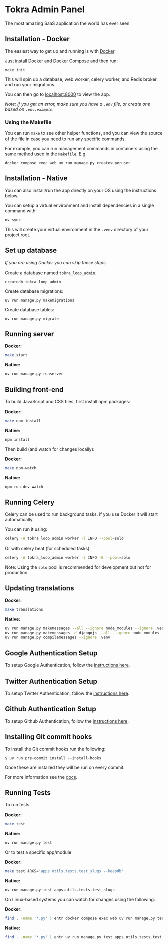 # Tokra Admin Panel

The most amazing SaaS application the world has ever seen

## Installation - Docker

The easiest way to get up and running is with [Docker](https://www.docker.com/).

Just [install Docker](https://www.docker.com/get-started) and
[Docker Compose](https://docs.docker.com/compose/install/)
and then run:

```
make init
```

This will spin up a database, web worker, celery worker, and Redis broker and run your migrations.

You can then go to [localhost:8000](http://localhost:8000/) to view the app.

*Note: if you get an error, make sure you have a `.env` file, or create one based on `.env.example`.*

### Using the Makefile

You can run `make` to see other helper functions, and you can view the source
of the file in case you need to run any specific commands.

For example, you can run management commands in containers using the same method
used in the `Makefile`. E.g.

```
docker compose exec web uv run manage.py createsuperuser
```

## Installation - Native

You can also install/run the app directly on your OS using the instructions below.

You can setup a virtual environment and install dependencies in a single command with:

```bash
uv sync
```

This will create your virtual environment in the `.venv` directory of your project root.

## Set up database

*If you are using Docker you can skip these steps.*

Create a database named `tokra_loop_admin`.

```
createdb tokra_loop_admin
```

Create database migrations:

```
uv run manage.py makemigrations
```

Create database tables:

```
uv run manage.py migrate
```

## Running server

**Docker:**

```bash
make start
```

**Native:**

```bash
uv run manage.py runserver
```

## Building front-end

To build JavaScript and CSS files, first install npm packages:

**Docker:**

```bash
make npm-install
```

**Native:**

```bash
npm install
```

Then build (and watch for changes locally):

**Docker:**

```bash
make npm-watch
```

**Native:**

```bash
npm run dev-watch
```

## Running Celery

Celery can be used to run background tasks.
If you use Docker it will start automatically.

You can run it using:

```bash
celery -A tokra_loop_admin worker -l INFO --pool=solo
```

Or with celery beat (for scheduled tasks):

```bash
celery -A tokra_loop_admin worker -l INFO -B --pool=solo
```

Note: Using the `solo` pool is recommended for development but not for production.

## Updating translations

**Docker:**

```bash
make translations
```

**Native:**

```bash
uv run manage.py makemessages --all --ignore node_modules --ignore .venv
uv run manage.py makemessages -d djangojs --all --ignore node_modules --ignore .venv
uv run manage.py compilemessages --ignore .venv
```

## Google Authentication Setup

To setup Google Authentication, follow the [instructions here](https://docs.allauth.org/en/latest/socialaccount/providers/google.html).

## Twitter Authentication Setup

To setup Twitter Authentication, follow the [instructions here](https://docs.allauth.org/en/latest/socialaccount/providers/twitter_oauth2.html).

## Github Authentication Setup

To setup Github Authentication, follow the [instructions here](https://docs.allauth.org/en/latest/socialaccount/providers/github.html).

## Installing Git commit hooks

To install the Git commit hooks run the following:

```shell
$ uv run pre-commit install --install-hooks
```

Once these are installed they will be run on every commit.

For more information see the [docs](https://docs.saaspegasus.com/code-structure.html#code-formatting).

## Running Tests

To run tests:

**Docker:**

```bash
make test
```

**Native:**

```bash
uv run manage.py test
```

Or to test a specific app/module:

**Docker:**

```bash
make test ARGS='apps.utils.tests.test_slugs --keepdb'
```

**Native:**

```bash
uv run manage.py test apps.utils.tests.test_slugs
```

On Linux-based systems you can watch for changes using the following:

**Docker:**

```bash
find . -name '*.py' | entr docker compose exec web uv run manage.py test apps.utils.tests.test_slugs
```

**Native:**

```bash
find . -name '*.py' | entr uv run manage.py test apps.utils.tests.test_slugs
```
